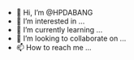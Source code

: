 - 👋 Hi, I’m @HPDABANG
- 👀 I’m interested in ...
- 🌱 I’m currently learning ...
- 💞️ I’m looking to collaborate on ...
- 📫 How to reach me ...

<!---
HPDABANG/HPDABANG is a ✨ special ✨ repository because its `README.md` (this file) appears on your GitHub profile.
You can click the Preview link to take a look at your changes.
--->
